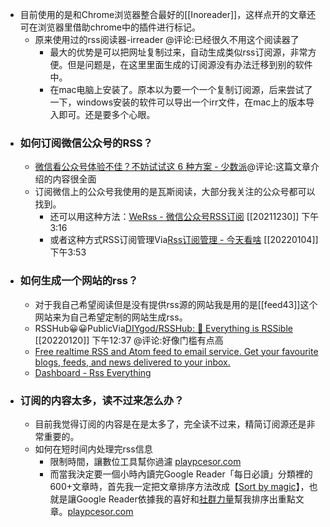 - 目前使用的是和Chrome浏览器整合最好的[[Inoreader]]，这样点开的文章还可在浏览器里借助chrome中的插件进行标记。
    - 原来使用过的rss阅读器-irreader @评论:已经很久不用这个阅读器了
        - 最大的优势是可以把网址复制过来，自动生成类似rss订阅源，非常方便。但是问题是，在这里里面生成的订阅源没有办法迁移到别的软件中。
        - 在mac电脑上安装了。原本以为要一个一个复制订阅源，后来尝试了一下，windows安装的软件可以导出一个irr文件，在mac上的版本导入即可。还是要多个心眼。
- ### 如何订阅微信公众号的RSS？
    - [微信看公众号体验不佳？不妨试试这 6 种方案 - 少数派](https://sspai.com/post/56301)@评论:这篇文章介绍的内容很全面
    - 订阅微信上的公众号我使用的是瓦斯阅读，大部分我关注的公众号都可以找到。
        - 还可以用这种方法：[WeRss - 微信公众号RSS订阅](https://werss.app/) [[20211230]] 下午3:16
        - 或者这种方式RSS订阅管理Via[Rss订阅管理 - 今天看啥](http://www.jintiankansha.me/subscribe/rss/subscribed) [[20220104]] 下午3:53
- ### 如何生成一个网站的rss？
    - 对于我自己希望阅读但是没有提供rss源的网站我是用的是[[feed43]]这个网站来为自己希望定制的网站生成rss。
    - RSSHub😀😀PublicVia[DIYgod/RSSHub: 🍰 Everything is RSSible](https://github.com/DIYgod/RSSHub#/) [[20220120]] 下午12:37 @评论:好像门槛有点高
    - [Free realtime RSS and Atom feed to email service. Get your favourite blogs, feeds, and news delivered to your inbox.](https://blogtrottr.com/)
    - [Dashboard - Rss Everything](https://rsseverything.com/dashboard)
- ### 订阅的内容太多，读不过来怎么办？
    - 目前我觉得订阅的内容是在是太多了，完全读不过来，精简订阅源还是非常重要的。
    - 如何在短时间内处理完rss信息
        - 限制時間，讓數位工具幫你過濾 [playpcesor.com](http://www.playpcesor.com/2011/10/61000-google-reader.html)
        - 而當我決定要一個小時內讀完Google Reader「每日必讀」分類裡的600+文章時，首先我一定把文章排序方法改成【[Sort by magic](http://playpcesor.blogspot.com/2007/03/google-reader.html)】，也就是讓Google Reader依據我的喜好和[社群力量](http://playpcesor.blogspot.com/2011/06/google_29.html)幫我排序出重點文章。[playpcesor.com](http://www.playpcesor.com/2011/10/61000-google-reader.html)
